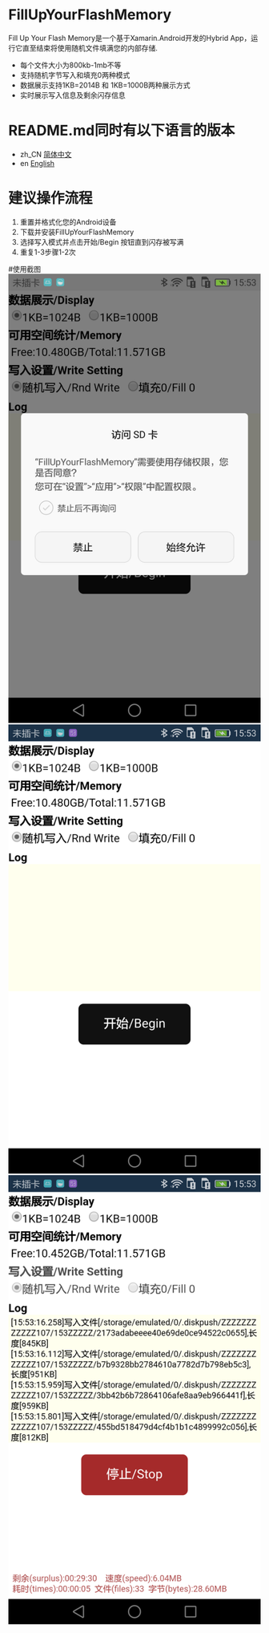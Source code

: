 # FillUpYourFlashMemory
Fill Up Your Flash Memory是一个基于Xamarin.Android开发的Hybrid App，运行它直至结束将使用随机文件填满您的内部存储.
* 每个文件大小为800kb-1mb不等
* 支持随机字节写入和填充0两种模式
* 数据展示支持1KB=2014B 和 1KB=1000B两种展示方式
* 实时展示写入信息及剩余闪存信息

# README.md同时有以下语言的版本
* zh_CN [简体中文](/README.md)
* en [English](/README.en.md)

# 建议操作流程
1. 重置并格式化您的Android设备
2. 下载并安装FillUpYourFlashMemory
3. 选择写入模式并点击开始/Begin 按钮直到闪存被写满
4. 重复1-3步骤1-2次

#使用截图  
![权限获取](/Screenshots/1.png)  
![主界面](/Screenshots/2.png)  
![运行中](/Screenshots/3.png)  
